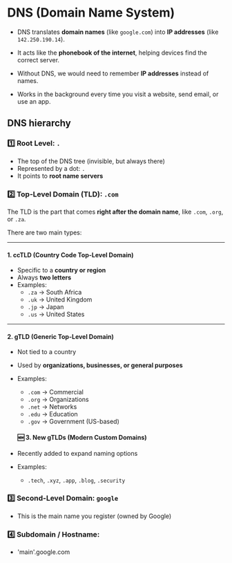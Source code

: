 # DNS (Domain Name System)
- DNS translates **domain names** (like `google.com`) into **IP addresses** (like `142.250.190.14`).

- It acts like the **phonebook of the internet**, helping devices find the correct server.

- Without DNS, we would need to remember **IP addresses** instead of names.

- Works in the background every time you visit a website, send email, or use an app.

## DNS hierarchy
### 1️⃣ **Root Level**: `.`
- The top of the DNS tree (invisible, but always there)
- Represented by a dot: `.`
- It points to **root name servers**

### 2️⃣ **Top-Level Domain (TLD)**: `.com`

The TLD is the part that comes **right after the domain name**, like `.com`, `.org`, or `.za`.

There are two main types:

---

#### 1. **ccTLD** (Country Code Top-Level Domain)
- Specific to a **country or region**
- Always **two letters**
- Examples:
  - `.za` → South Africa  
  - `.uk` → United Kingdom  
  - `.jp` → Japan  
  - `.us` → United States

---

#### 2. **gTLD** (Generic Top-Level Domain)
- Not tied to a country
- Used by **organizations, businesses, or general purposes**
- Examples:
  - `.com` → Commercial  
  - `.org` → Organizations  
  - `.net` → Networks  
  - `.edu` → Education  
  - `.gov` → Government (US-based)

  #### 🆕 3. **New gTLDs** (Modern Custom Domains)
- Recently added to expand naming options
- Examples:
  - `.tech`, `.xyz`, `.app`, `.blog`, `.security`

### 3️⃣ **Second-Level Domain**: `google`
- This is the main name you register (owned by Google)

### 4️⃣ **Subdomain / Hostname**: 
- 'main'.google.com

